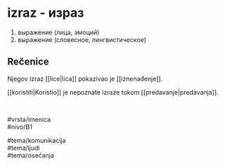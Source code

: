 # izraz - израз

1. выражение (лица, эмоций)  
2. выражение (словесное, лингвистическое)

## Rečenice

Njegov izraz [[lice|lica]] pokazivao je [[iznenađenje]].

[[koristiti|Koristio]] je nepoznate izraze tokom [[predavanje|predavanja]].

<br>

#vrsta/imenica  
#nivo/B1  

#tema/komunikacija  
#tema/ljudi  
#tema/osećanja  

